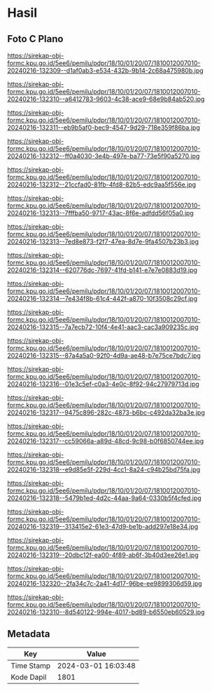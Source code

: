 # Hasil

## Foto C Plano

https://sirekap-obj-formc.kpu.go.id/5ee6/pemilu/pdpr/18/10/01/20/07/1810012007010-20240216-132309--d1af0ab3-e534-432b-9b14-2c68a475980b.jpg

https://sirekap-obj-formc.kpu.go.id/5ee6/pemilu/pdpr/18/10/01/20/07/1810012007010-20240216-132310--a6412783-9603-4c38-ace9-68e9b84ab520.jpg

https://sirekap-obj-formc.kpu.go.id/5ee6/pemilu/pdpr/18/10/01/20/07/1810012007010-20240216-132311--eb9b5af0-bec9-4547-9d29-718e359f86ba.jpg

https://sirekap-obj-formc.kpu.go.id/5ee6/pemilu/pdpr/18/10/01/20/07/1810012007010-20240216-132312--ff0a4030-3e4b-497e-ba77-73e5f90a5270.jpg

https://sirekap-obj-formc.kpu.go.id/5ee6/pemilu/pdpr/18/10/01/20/07/1810012007010-20240216-132312--21ccfad0-81fb-4fd8-82b5-edc9aa5f556e.jpg

https://sirekap-obj-formc.kpu.go.id/5ee6/pemilu/pdpr/18/10/01/20/07/1810012007010-20240216-132313--7fffba50-9717-43ac-8f6e-adfdd56f05a0.jpg

https://sirekap-obj-formc.kpu.go.id/5ee6/pemilu/pdpr/18/10/01/20/07/1810012007010-20240216-132313--7ed8e873-f2f7-47ea-8d7e-9fa4507b23b3.jpg

https://sirekap-obj-formc.kpu.go.id/5ee6/pemilu/pdpr/18/10/01/20/07/1810012007010-20240216-132314--620776dc-7697-41fd-b141-e7e7e0883d19.jpg

https://sirekap-obj-formc.kpu.go.id/5ee6/pemilu/pdpr/18/10/01/20/07/1810012007010-20240216-132314--7e434f8b-61c4-442f-a870-10f3508c29cf.jpg

https://sirekap-obj-formc.kpu.go.id/5ee6/pemilu/pdpr/18/10/01/20/07/1810012007010-20240216-132315--7a7ecb72-10f4-4e41-aac3-cac3a909235c.jpg

https://sirekap-obj-formc.kpu.go.id/5ee6/pemilu/pdpr/18/10/01/20/07/1810012007010-20240216-132315--87a4a5a0-92f0-4d9a-ae48-b7e75ce7bdc7.jpg

https://sirekap-obj-formc.kpu.go.id/5ee6/pemilu/pdpr/18/10/01/20/07/1810012007010-20240216-132316--01e3c5ef-c0a3-4e0c-8f92-94c27979713d.jpg

https://sirekap-obj-formc.kpu.go.id/5ee6/pemilu/pdpr/18/10/01/20/07/1810012007010-20240216-132317--9475c896-282c-4873-b6bc-c492da32ba3e.jpg

https://sirekap-obj-formc.kpu.go.id/5ee6/pemilu/pdpr/18/10/01/20/07/1810012007010-20240216-132317--cc59066a-a89d-48cd-9c98-b0f6850744ee.jpg

https://sirekap-obj-formc.kpu.go.id/5ee6/pemilu/pdpr/18/10/01/20/07/1810012007010-20240216-132318--e9d85e5f-229d-4cc1-8a24-c94b25bd75fa.jpg

https://sirekap-obj-formc.kpu.go.id/5ee6/pemilu/pdpr/18/10/01/20/07/1810012007010-20240216-132318--5479b1ed-4d2c-44aa-9a64-0330b5f4cfed.jpg

https://sirekap-obj-formc.kpu.go.id/5ee6/pemilu/pdpr/18/10/01/20/07/1810012007010-20240216-132319--313415e2-61e3-47d9-be1b-add297e18e34.jpg

https://sirekap-obj-formc.kpu.go.id/5ee6/pemilu/pdpr/18/10/01/20/07/1810012007010-20240216-132319--20dbc12f-ea00-4f89-ab6f-3b40d3ee26e1.jpg

https://sirekap-obj-formc.kpu.go.id/5ee6/pemilu/pdpr/18/10/01/20/07/1810012007010-20240216-132320--2fa34c7c-2a41-4d17-96be-ee9899306d59.jpg

https://sirekap-obj-formc.kpu.go.id/5ee6/pemilu/pdpr/18/10/01/20/07/1810012007010-20240216-132310--8d540122-994e-4017-bd89-b6550eb60529.jpg


## Metadata

| Key        | Value               |
| ---------- | ------------------- |
| Time Stamp | 2024-03-01 16:03:48 |
| Kode Dapil | 1801                |



